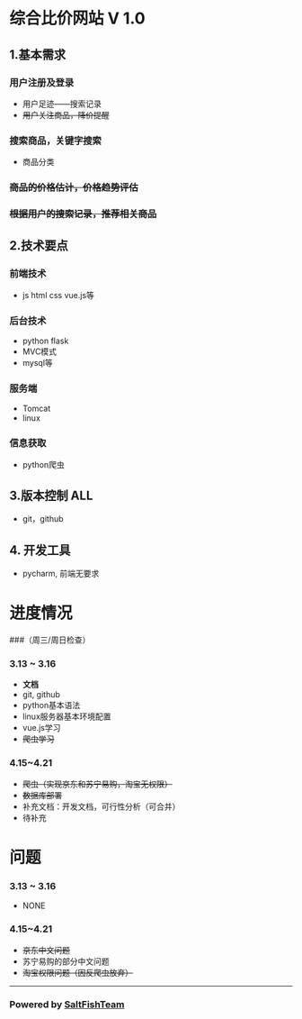 # 综合比价网站 V 1.0
## 1.基本需求
### 用户注册及登录
- 用户足迹——搜索记录
- ~~用户关注商品，降价提醒~~
### 搜索商品，关键字搜索
- 商品分类
### ~~商品的价格估计，价格趋势评估~~
### ~~根据用户的搜索记录，推荐相关商品~~
## 2.技术要点
### 前端技术 
- js html css vue.js等
### 后台技术 
- python flask 
- MVC模式 
- mysql等 
### 服务端 
- Tomcat 
- linux
### 信息获取 
- python爬虫
## 3.版本控制 **ALL**
- git，github
## 4. 开发工具
- pycharm, 前端无要求

# 进度情况
###（周三/周日检查）
### 3.13 ~ 3.16  
- **文档** 
- git, github
- python基本语法
- linux服务器基本环境配置
- vue.js学习
- ~~爬虫学习~~

### 4.15~4.21
- ~~爬虫（实现京东和苏宁易购，淘宝无权限）~~
- ~~数据库部署~~
- 补充文档：开发文档，可行性分析（可合并）
- 待补充

# 问题
### 3.13 ~ 3.16 
- NONE
### 4.15~4.21
- ~~京东中文问题~~
- 苏宁易购的部分中文问题
- ~~淘宝权限问题（因反爬虫放弃）~~

***
### Powered by [SaltFishTeam](https://github.com/IamA1536/Comprehensive-Comparison-Project)
